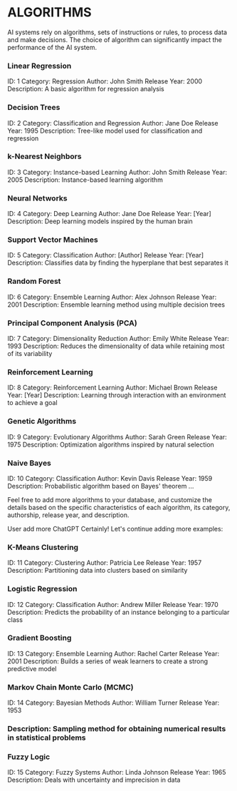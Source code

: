 # ALGORITHMS
 AI systems rely on algorithms, sets of instructions or rules, to process data and make decisions. The choice of algorithm can significantly impact the performance of the AI system.
### Linear Regression

ID: 1
Category: Regression
Author: John Smith
Release Year: 2000
Description: A basic algorithm for regression analysis
### Decision Trees

ID: 2
Category: Classification and Regression
Author: Jane Doe
Release Year: 1995
Description: Tree-like model used for classification and regression
### k-Nearest Neighbors

ID: 3
Category: Instance-based Learning
Author: John Smith
Release Year: 2005
Description: Instance-based learning algorithm
### Neural Networks

ID: 4
Category: Deep Learning
Author: Jane Doe
Release Year: [Year]
Description: Deep learning models inspired by the human brain
### Support Vector Machines

ID: 5
Category: Classification
Author: [Author]
Release Year: [Year]
Description: Classifies data by finding the hyperplane that best separates it
### Random Forest

ID: 6
Category: Ensemble Learning
Author: Alex Johnson
Release Year: 2001
Description: Ensemble learning method using multiple decision trees
### Principal Component Analysis (PCA)

ID: 7
Category: Dimensionality Reduction
Author: Emily White
Release Year: 1993
Description: Reduces the dimensionality of data while retaining most of its variability
### Reinforcement Learning

ID: 8
Category: Reinforcement Learning
Author: Michael Brown
Release Year: [Year]
Description: Learning through interaction with an environment to achieve a goal
### Genetic Algorithms

ID: 9
Category: Evolutionary Algorithms
Author: Sarah Green
Release Year: 1975
Description: Optimization algorithms inspired by natural selection
### Naive Bayes

ID: 10
Category: Classification
Author: Kevin Davis
Release Year: 1959
Description: Probabilistic algorithm based on Bayes' theorem
...

Feel free to add more algorithms to your database, and customize the details based on the specific characteristics of each algorithm, its category, authorship, release year, and description.

User
add more
ChatGPT
Certainly! Let's continue adding more examples:

### K-Means Clustering

ID: 11
Category: Clustering
Author: Patricia Lee
Release Year: 1957
Description: Partitioning data into clusters based on similarity
### Logistic Regression

ID: 12
Category: Classification
Author: Andrew Miller
Release Year: 1970
Description: Predicts the probability of an instance belonging to a particular class
### Gradient Boosting

ID: 13
Category: Ensemble Learning
Author: Rachel Carter
Release Year: 2001
Description: Builds a series of weak learners to create a strong predictive model
### Markov Chain Monte Carlo (MCMC)

ID: 14
Category: Bayesian Methods
Author: William Turner
Release Year: 1953
### Description: Sampling method for obtaining numerical results in statistical problems
### Fuzzy Logic

ID: 15
Category: Fuzzy Systems
Author: Linda Johnson
Release Year: 1965
Description: Deals with uncertainty and imprecision in data


